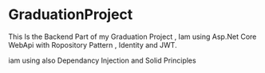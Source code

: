 # GraduationProject
This Is the Backend Part of my Graduation Project ,
Iam using Asp.Net Core WebApi with Ropository Pattern , Identity and JWT.

 iam using also Dependancy Injection and Solid Principles

